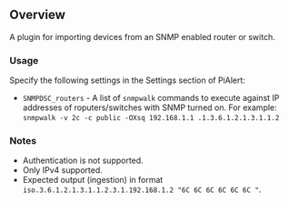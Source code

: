 ## Overview

A plugin for importing devices from an SNMP enabled router or switch.  

### Usage

Specify the following settings in the Settings section of PiAlert:

- `SNMPDSC_routers` - A list of `snmpwalk` commands to execute against IP addresses of roputers/switches with SNMP turned on. For example: `snmpwalk -v 2c -c public -OXsq 192.168.1.1 .1.3.6.1.2.1.3.1.1.2`

### Notes

- Authentication is not supported.
- Only IPv4 supported. 
- Expected output (ingestion) in format `iso.3.6.1.2.1.3.1.1.2.3.1.192.168.1.2 "6C 6C 6C 6C 6C 6C "`.